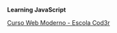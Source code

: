 **Learning JavaScript**

[Curso Web Moderno - Escola Cod3r](https://www.udemy.com/course/curso-web/)
